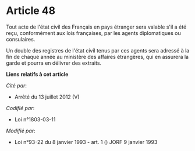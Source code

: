 # Article 48

Tout acte de l'état civil des Français en pays étranger sera valable s'il a été reçu, conformément aux lois françaises, par
les agents diplomatiques ou consulaires.

Un double des registres de l'état civil tenus par ces agents sera adressé à la fin de chaque année au ministère des affaires
étrangères, qui en assurera la garde et pourra en délivrer des extraits.

**Liens relatifs à cet article**

_Cité par_:

  - Arrêté du 13 juillet 2012 (V)

_Codifié par_:

  - Loi n°1803-03-11

_Modifié par_:

  - Loi n°93-22 du 8 janvier 1993 - art. 1 () JORF 9 janvier 1993

